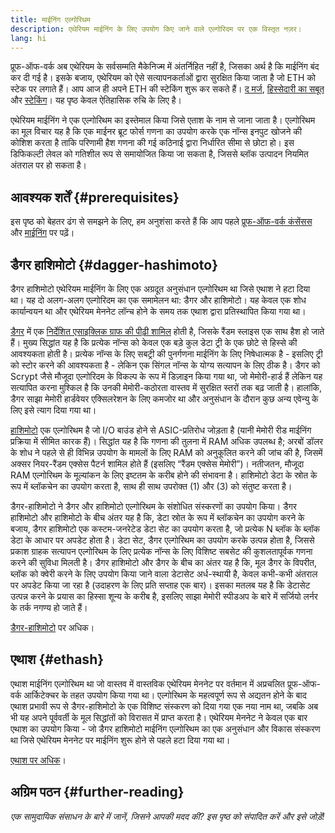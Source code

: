 ```yaml
---
title: माईनिंग एल्गोरिथम
description: एथेरियम माईनिंग के लिए उपयोग किए जाने वाले एल्गोरिदम पर एक विस्तृत नज़र।
lang: hi
---
```


<Alert variant="update">
<AlertEmoji text=":wave:"/>
<AlertContent>
<AlertDescription>
प्रूफ-ऑफ-वर्क अब एथेरियम के सर्वसम्मति मैकेनिज्म में अंतर्निहित नहीं है, जिसका अर्थ है कि माईनिंग बंद कर दी गई है। इसके बजाय, एथेरियम को ऐसे सत्यापनकर्ताओं द्वारा सुरक्षित किया जाता है जो ETH को स्टेक पर लगाते हैं। आप आज ही अपने ETH की स्टेकिंग शुरू कर सकते हैं। <a href='/roadmap/merge/'>द मर्ज</a>, <a href='/developers/docs/consensus-mechanisms/pos/'>हिस्सेदारी का सबूत</a> और <a href='/staking/'>स्टेकिंग</a>। यह पृष्ठ केवल ऐतिहासिक रुचि के लिए है।
</AlertDescription>
</AlertContent>
</Alert>

एथेरियम माईनिंग ने एक एल्गोरिथम का इस्तेमाल किया जिसे एताश के नाम से जाना जाता है। एल्गोरिथम का मूल विचार यह है कि एक माईनर ब्रूट फोर्स गणना का उपयोग करके एक नॉन्स इनपुट खोजने की कोशिश करता है ताकि परिणामी हैश गणना की गई कठिनाई द्वारा निर्धारित सीमा से छोटा हो। इस डिफिकल्टी लेवल को गतिशील रूप से समायोजित किया जा सकता है, जिससे ब्लॉक उत्पादन नियमित अंतराल पर हो सकता है।

## आवश्यक शर्तें {#prerequisites}

इस पृष्ठ को बेहतर ढंग से समझने के लिए, हम अनुशंसा करते हैं कि आप पहले [प्रूफ-ऑफ-वर्क कंसेंसस](/developers/docs/consensus-mechanisms/pow) और [माईनिंग](/developers/docs/consensus-mechanisms/pow/mining) पर पढ़ें।

## डैगर हाशिमोटो {#dagger-hashimoto}

डैगर हाशिमोटो एथेरियम माईनिंग के लिए एक अग्रदूत अनुसंधान एल्गोरिथम था जिसे एथाश ने हटा दिया था। यह दो अलग-अलग एल्गोरिदम का एक समामेलन था: डैगर और हाशिमोटो। यह केवल एक शोध कार्यान्वयन था और एथेरियम मेननेट लॉन्च होने के समय तक एथाश द्वारा प्रतिस्थापित किया गया था।

[डैगर](http://www.hashcash.org/papers/dagger.html) में एक [निर्देशित एसाइक्लिक ग्राफ की पीढ़ी शामिल](https://en.wikipedia.org/wiki/Directed_acyclic_graph) होती है, जिसके रैंडम स्लाइस एक साथ हैश हो जाते हैं। मुख्य सिद्धांत यह है कि प्रत्येक नॉन्स को केवल एक बड़े कुल डेटा ट्री के एक छोटे से हिस्से की आवश्यकता होती है। प्रत्येक नॉन्स के लिए सबट्री की पुनर्गणना माईनिंग के लिए निषेधात्मक है - इसलिए ट्री को स्टोर करने की आवश्यकता है - लेकिन एक सिंगल नॉन्स के योग्य सत्यापन के लिए ठीक है। डैगर को Scrypt जैसे मौजूदा एल्गोरिदम के विकल्प के रूप में डिज़ाइन किया गया था, जो मेमोरी-हार्ड हैं लेकिन यह सत्यापित करना मुश्किल है कि उनकी मेमोरी-कठोरता वास्तव में सुरक्षित स्तरों तक बढ़ जाती है। हालांकि, डैगर साझा मेमोरी हार्डवेयर एक्सिलरेशन के लिए कमजोर था और अनुसंधान के दौरान कुछ अन्‍य एवेन्‍यु के लिए इसे त्याग दिया गया था।

[हाशिमोटो](http://diyhpl.us/%7Ebryan/papers2/bitcoin/meh/hashimoto.pdf) एक एल्गोरिथम है जो I/O बाउंड होने से ASIC-प्रतिरोध जोड़ता है (यानी मेमोरी रीड माईनिंग प्रक्रिया में सीमित कारक हैं)। सिद्धांत यह है कि गणना की तुलना में RAM अधिक उपलब्ध है; अरबों डॉलर के शोध ने पहले से ही विभिन्न उपयोग के मामलों के लिए RAM को अनुकूलित करने की जांच की है, जिसमें अक्सर नियर-रैंडम एक्सेस पैटर्न शामिल होते हैं (इसलिए “रैंडम एक्सेस मेमोरी”)। नतीजतन, मौजूदा RAM एल्गोरिथम के मूल्यांकन के लिए इष्टतम के करीब होने की संभावना है। हाशिमोटो डेटा के स्रोत के रूप में ब्लॉकचेन का उपयोग करता है, साथ ही साथ उपरोक्त (1) और (3) को संतुष्ट करता है।

डैगर-हाशिमोटो ने डैगर और हाशिमोटो एल्गोरिथम के संशोधित संस्करणों का उपयोग किया। डैगर हाशिमोटो और हाशिमोटो के बीच अंतर यह है कि, डेटा स्रोत के रूप में ब्लॉकचेन का उपयोग करने के बजाय, डैगर हाशिमोटो एक कस्टम-जनरेटेड डेटा सेट का उपयोग करता है, जो प्रत्येक N ब्लॉक के ब्लॉक डेटा के आधार पर अपडेट होता है। डेटा सेट, डैगर एल्गोरिथम का उपयोग करके उत्पन्न होता है, जिससे प्रकाश ग्राहक सत्यापन एल्गोरिथम के लिए प्रत्येक नॉन्स के लिए विशिष्ट सबसेट की कुशलतापूर्वक गणना करने की सुविधा मिलती है। डैगर हाशिमोटो और डैगर के बीच का अंतर यह है कि, मूल डैगर के विपरीत, ब्लॉक को क्वेरी करने के लिए उपयोग किया जाने वाला डेटासेट अर्ध-स्थायी है, केवल कभी-कभी अंतराल पर अपडेट किया जा रहा है (उदाहरण के लिए प्रति सप्ताह एक बार)। इसका मतलब यह है कि डेटासेट उत्पन्न करने के प्रयास का हिस्सा शून्य के करीब है, इसलिए साझा मेमोरी स्पीडअप के बारे में सर्जियो लर्नर के तर्क नगण्य हो जाते हैं।

[डैगर-हाशिमोटो](/developers/docs/consensus-mechanisms/pow/mining/mining-algorithms/dagger-hashimoto) पर अधिक।

## एथाश {#ethash}

एथाश माईनिंग एल्गोरिथम था जो वास्तव में वास्तविक एथेरियम मेननेट पर वर्तमान में अप्रचलित प्रूफ-ऑफ-वर्क आर्किटेक्चर के तहत उपयोग किया गया था। एल्गोरिथम के महत्वपूर्ण रूप से अद्यतन होने के बाद एथाश प्रभावी रूप से डैगर-हाशिमोटो के एक विशिष्ट संस्करण को दिया गया एक नया नाम था, जबकि अब भी यह अपने पूर्ववर्ती के मूल सिद्धांतों को विरासत में प्राप्त करता है। एथेरियम मेननेट ने केवल एक बार एथाश का उपयोग किया - जो डैगर हाशिमोटो माईनिंग एल्गोरिथम का एक अनुसंधान और विकास संस्करण था जिसे एथेरियम मेननेट पर माईनिंग शुरू होने से पहले हटा दिया गया था।

[एथाश पर अधिक](/developers/docs/consensus-mechanisms/pow/mining/mining-algorithms/ethash)।

## अग्रिम पठन {#further-reading}

_एक सामुदायिक संसाधन के बारे में जानें, जिसने आपकी मदद की? इस पृष्ठ को संपादित करें और इसे जोड़ें!_
